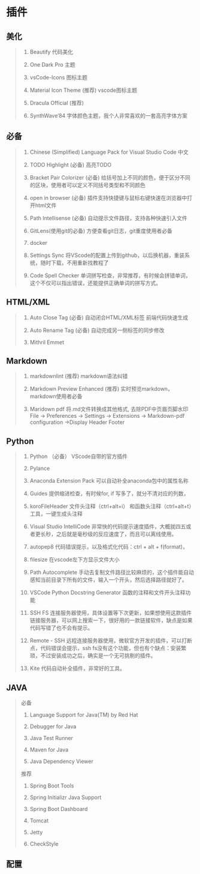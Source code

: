 # 插件

## 美化

> 1. Beautify 代码美化
>
> 2. One Dark Pro 主题
>
> 3. vsCode-Icons 图标主题
>
> 4. Material Icon Theme (推荐) vscode图标主题
>
> 5. Dracula Official (推荐)
>
> 6. SynthWave‘84 字体颜色主题，我个人非常喜欢的一套高亮字体方案
>

## 必备

> 1. Chinese (Simplified) Language Pack for Visual Studio Code 中文
>
> 2. TODO Highlight (必备)   高亮TODO
>
> 3. Bracket Pair Colorizer (必备) 给括号加上不同的颜色，便于区分不同的区块，使用者可以定义不同括号类型和不同颜色
>
> 4. open in browser (必备) 插件支持快捷键与鼠标右键快速在浏览器中打开html文件
>
> 5. Path Intellisense (必备) 自动提示文件路径，支持各种快速引入文件
>
> 6. GitLens(使用git的必备) 方便查看git日志，git重度使用者必备
>
> 7. docker
> 8. Settings Sync 将VScode的配置上传到github，以后换机器，重装系统，随时下载，不用重新找教程了
>
> 9. Code Spell Checker 单词拼写检查，非常推荐，有时候会拼错单词，这个不仅可以指出错误，还能提供正确单词的拼写方式。
>

## HTML/XML

>1. Auto Close Tag (必备)  自动闭合HTML/XML标签 前端代码快速生成
>
>2. Auto Rename Tag (必备)    自动完成另一侧标签的同步修改
>
>3. Mithril Emmet
>

## Markdown

> 1. markdownlint (推荐) markdown语法纠错
>
> 2. Markdown Preview Enhanced (推荐)  实时预览markdown，markdown使用者必备
>
> 3. Maridown pdf 将.md文件转换成其他格式, 去除PDF中页眉页脚水印   File -> Preferences -> Settings -> Extensions -> Markdown-pdf configuration ->Display Header Footer
>

## Python

> 1. Python    （必备）  VScode自带的官方插件
>
> 2. Pylance
>
> 3. Anaconda Extension Pack 可以自动补全anaconda包中的属性名称
>
> 4. Guides 提供缩进检查，有时候for, if 写多了，就分不清对应的列数，
>
> 5. koroFileHeader 文件头注释（ctrl+alt+i） 和函数头注释（ctrl+alt+t）工具，一键生成头注释
>
> 6. Visual Studio IntelliCode 非常快的代码提示速度插件，大概就四五或者更长秒，之后就是毫秒级的反应速度了，而且可以离线使用。
>
> 7. autopep8  代码错误提示，以及格式化代码：ctrl + alt + f(format)，
>
> 8. filesize  在vscode左下方显示文件大小
>
> 9. Path Autocomplete  手动去复制文件路径比较麻烦的，这个插件能自动感知当前目录下所有的文件，输入一个开头，然后选择路径就好了。
>
> 10. VSCode Python Docstring Generator  函数的注释和文件开头注释功能
>
> 11. SSH FS  连接服务器使用，具体设置等下次更新，如果想使用这款插件链接服务器，可以网上搜索一下，很好用的一款链接软件，缺点是如果代码写错了也不会有提示。
>
> 12. Remote - SSH  远程连接服务器使用，微软官方开发的插件，可以打断点，代码错误会提示，ssh fs没有这个功能，但也有个缺点：安装繁琐，不过安装成功之后，确实是一个无可挑剔的插件。
>
> 13. Kite 代码自动补全插件，非常好的工具。
>

## JAVA

> 必备
>
> 1. Language Support for Java(TM) by Red Hat
>
> 2. Debugger for Java
>
> 3. Java Test Runner
>
> 4. Maven for Java
>
> 5. Java Dependency Viewer
>
> 推荐
>
> 1. Spring Boot Tools
>
> 2. Spring Initializr Java Support
>
> 3. Spring Boot Dashboard
>
> 4. Tomcat
>
> 5. Jetty
>
> 6. CheckStyle
>

## 配置
